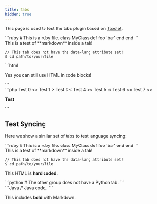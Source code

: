 ```yaml
---
title: Tabs
hidden: true
---
```


This page is used to test the tabs plugin based on [Tabslet](https://github.com/vdw/Tabslet).

<div class="tabs">
  <div data-tab="Ruby" data-lang="ruby">
```ruby
# This is a ruby file.
class MyClass
  def foo
    'bar'
  end
end
```
  </div>
  <div data-tab="Plain">
This is a test of **markdown** inside a tab!

```
// This tab does not have the data-lang attribute set!
$ cd path/to/your/file
```
  </div>
  <div data-tab="HTML" data-lang="html">
```html
<p>Yes you can still use HTML in code blocks!</p>
```
  </div>
  <div data-tab="Test">
```php
Test 0 <>
Test 1 >
Test 3 <
Test 4 ><
Test 5 =>
Test 6 <=
Test 7 <>
<p><b>Test</b></p>
```
  </div>
</div>

## Test Syncing

Here we show a similar set of tabs to test language syncing:

<div class="tabs">
  <div data-tab="Ruby" data-lang="ruby">
```ruby
# This is a ruby file.
class MyClass
  def foo
    'bar'
  end
end
```
  </div>
  <div data-tab="Plain">
This is a test of **markdown** inside a tab!

```
// This tab does not have the data-lang attribute set!
$ cd path/to/your/file
```
  </div>
  <div data-tab="HTML" data-lang="html">
<p>This HTML is <b>hard coded</b>.</p>
  </div>
  <div data-tab="Python" data-lang="python">
```python
# The other group does not have a Python tab.
```
  </div>
</div>

<div class="tabs">
  <div data-tab="Java" data-lang="java">
```Java
// Java code..
```
  </div>
  <div data-tab="HTML" data-lang="html">
  
  This includes **bold** with Markdown.
  
  </div>
</div>